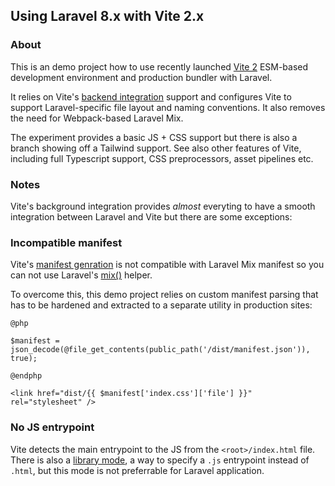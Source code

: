 ## Using Laravel 8.x with Vite 2.x

### About

This is an demo project how to use recently launched [Vite 2](https://vitejs.dev/) ESM-based development environment and production bundler with Laravel.

It relies on Vite's [backend integration](https://vitejs.dev/guide/backend-integration.html) support and configures Vite to support Laravel-specific file layout and naming conventions. It also removes the need for Webpack-based Laravel Mix.

The experiment provides a basic JS + CSS support but there is also a branch showing off a Tailwind support. See also other features of Vite, including full Typescript support, CSS preprocessors, asset pipelines etc.

### Notes

Vite's background integration provides _almost_ everyting to have a smooth integration between Laravel and Vite but there are some exceptions:

### Incompatible manifest

Vite's [manifest genration](https://vitejs.dev/config/#build-manifest) is not compatible with Laravel Mix manifest so you can not use Laravel's [mix()](https://laravel.com/docs/8.x/helpers#method-mix) helper.

To overcome this, this demo project relies on custom manifest parsing that has to be hardened and extracted to a separate utility in production sites:

```blade
@php

$manifest = json_decode(@file_get_contents(public_path('/dist/manifest.json')), true);

@endphp

<link href="dist/{{ $manifest['index.css']['file'] }}" rel="stylesheet" />
```

### No JS entrypoint

Vite detects the main entrypoint to the JS from the `<root>/index.html` file. There is also a [library mode](https://vitejs.dev/guide/build.html#library-mode), a way to specify a `.js` entrypoint instead of `.html`, but this mode is not preferrable for Laravel application.
